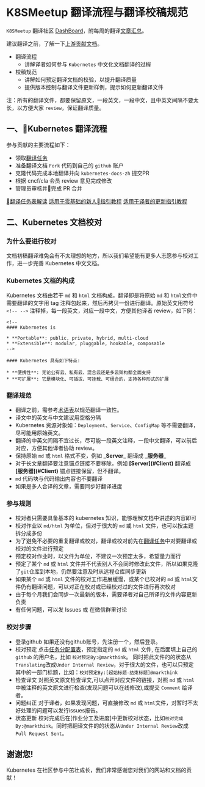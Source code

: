 # K8SMeetup 翻译流程与翻译校稿规范

`K8SMeetup` 翻译社区 [DashBoard](https://k8smeetup.github.io/chart)，附每周的翻译[文章汇总](contribution.md)。

建议翻译之前，了解一下[上游贡献文档](https://docs.google.com/document/d/1qjJGRw3EyV9-RR50LUAOABrFPm4cOotGcXxgz3DA8Uw/edit)。

- 翻译流程
  - 讲解译者如何参与 `Kubernetes` 中文化文档翻译的过程
- 校稿规范
  - 讲解如何预定翻译文档的校验，以提升翻译质量
  - 提供版本控制与翻译文件更新样例，提示如何更新翻译文件

注：所有的翻译文件，都要保留原文，一段英文，一段中文，且中英文间隔不要太长，以方便大家 `review`，保证翻译质量。

## 一、Kubernetes 翻译流程

参与贡献的主要流程如下：
- 领取[翻译任务](https://docs.google.com/spreadsheets/d/1cF5ULp0-_Sw8HqiZXCk6nfBC0nq5NM-QboZ4tV7EopA/edit#gid=196779105)
- 准备翻译文档 `Fork` 代码到自己的 `github` 账户
- 克隆代码完成本地翻译并向 `kubernetes-docs-zh` 提交PR
- 根据 cncf/cla 会员 review 意见完成修改
- 管理员审核并完成 PR 合并

[翻译任务表解读](translation_task.md)
[适用于零基础的新人指引教程](Zero_based_trans.md)
[适用于译者的更新指引教程](Advanced_trans.md)

## 二、Kubernetes 文档校对

### 为什么要进行校对

文档初稿翻译难免会有不太理想的地方，所以我们希望能有更多人志愿参与校对工作，进一步完善 Kubernetes 中文文档。

### Kubernetes 文档的构成

Kubernetes 文档由若干 `md` 和 `html` 文档构成，翻译即是将原始 `md` 和 `html`文件中需要翻译的文字用 tag 注释包起来，然后再拷贝一份进行翻译。原始英文用符号 `<!-- -->` 注释掉，每一段英文，对应一段中文，方便其他译者 review，如下例：

```
<!--
#### Kubernetes is

* **Portable**: public, private, hybrid, multi-cloud
* **Extensible**: modular, pluggable, hookable, composable
-->

#### Kubernetes 具有如下特点:

* **便携性**: 无论公有云、私有云、混合云还是多云架构都全面支持
* **可扩展**: 它是模块化、可插拔、可挂载、可组合的，支持各种形式的扩展
```

### 翻译规范

- 翻译之前，需参考[术语表](https://docs.google.com/spreadsheets/d/1JXSdoq93J4KnXA3JTQzWvrl2ZbGOMzrWKuyPjEVpUFg/edit#gid=0)以规范翻译一致性。
- 译文中的英文与中文建议用空格分隔
- Kubernetes 资源对象如：`Deployment`、`Service`、`ConfigMap` 等不需要翻译，尽可能用原始英文。
- 翻译的中英文间隔不宜过长，尽可能一段英文注释，一段中文翻译，可以前后对应，方便其他译者协助 review。
- 保持原始 `md` 或 `html` 格式不变，例如 **\_Server\_** 翻译成 **\_服务器\_**
- 对于长文章翻译要注意锚点链接不要移除，例如 **\[Server](#Client)** 翻译成 **\[服务器](#Client)** 锚点链接保留，但不翻译。
- `md` 代码块与代码输出内容也不要翻译
- 如果是多人合译的文章，需要同步好翻译进度

### 参与规则

- 校对者只需要具备基本的 kubernetes 知识，能够理解文档中讲述的内容即可
- 校对作业以 `md/html` 为单位，但对于很大的 `md` 或 `html` 文件，也可以按主题拆分成多份
- 为了避免不必要的重复翻译或校对，翻译或校对前先在[翻译任务](https://docs.google.com/spreadsheets/d/1cF5ULp0-_Sw8HqiZXCk6nfBC0nq5NM-QboZ4tV7EopA/edit#gid=196779105)中对要翻译或校对的文件进行预定
- 预定校对作业时，以文件为单位，不建议一次预定太多，希望量力而行
- 预定了某个 `md` 或 `html` 文件并不代表别人不会同时修改此文件，所以如果克隆了`git`仓库到本地，仍然要注意及时从远程仓库同步更新
- 如果某个 `md` 或 `html` 文件的校对工作进展缓慢，或某个已校对的 `md` 或 `html`文件仍有翻译问题，可以对正在校对或已经校对过的文件进行再次校对
- 由于每个月我们会同步一次最新的版本，需要译者对自己所译的文件内容更新负责
- 有任何问题，可以发 Issues 或 在微信群里讨论

### 校对步骤

- 登录github
  如果还没有github账号，先注册一个，然后登录。
- 校对预定
  点击[任务分配置表](https://docs.google.com/spreadsheets/d/1cF5ULp0-_Sw8HqiZXCk6nfBC0nq5NM-QboZ4tV7EopA/edit#gid=553542413)，预定指定的 `md` 或 `html` 文件, 在后面填上自己的 `github` 的用户名，比如 `校对预定By:@markthink`。 同时把此文件的的状态从`Translating`改成`Under Internal Review`，对于很大的文件，也可以只预定其中的一部门标题，比如：`校对预定By:[起始标题-结束标题]@markthink`
- 检查译文
  对照英文原文检查译文,可以点开对应文件的链接，对照 `md` 或 `html` 中被注释的英文原文进行检查(发现问题可以在线修改),或提交 `Comment` 给译者。
- 问题纠正
  对于译者，如果发现问题，可直接修改 `md` 或 `html`文件，对暂时不太好处理的问题可以发行issues报告。
- 状态更新
  校对完成后在[作业分工及进度]中更新校对状态，比如`校对完成By:@markthink`。同时把翻译文件的的状态从`Under Internal Review`改成`Pull Request Sent`。

## 谢谢您!

Kubernetes 在社区参与中茁壮成长，我们非常感谢您对我们的网站和文档的贡献！
